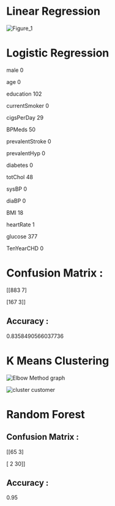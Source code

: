 # Linear Regression

![Figure_1](https://github.com/user-attachments/assets/5f9d3ee6-b67e-46c0-bbf3-72b7361e051f)

#  Logistic Regression

male                 0

age                  0

education          102

currentSmoker        0

cigsPerDay          29

BPMeds              50

prevalentStroke      0

prevalentHyp         0

diabetes             0

totChol             48

sysBP                0

diaBP                0

BMI                 18

heartRate            1

glucose            377

TenYearCHD           0
 
# Confusion Matrix :

 [[883   7]
 
 [167   3]]
 
## Accuracy :

0.8358490566037736

# K Means Clustering

![Elbow Method graph](https://github.com/user-attachments/assets/a1ba9a43-e120-4589-bf9b-dd0b69292672)

![cluster customer](https://github.com/user-attachments/assets/f4eb6bc8-9466-4bd9-950b-3ada5d27832f)

# Random Forest

## Confusion Matrix : 

 [[65  3]
 
 [ 2 30]]
 
## Accuracy :  

0.95

